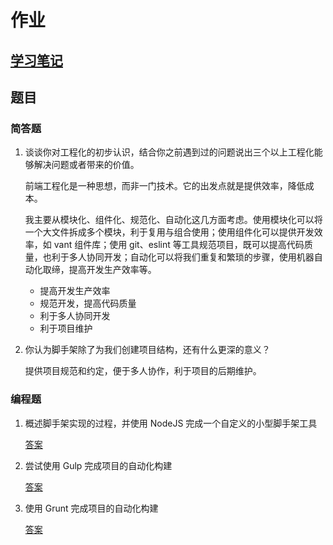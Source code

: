 # 作业

## [学习笔记](/fed-e-task-02-01/notes/README.md)

## 题目

### 简答题

1. 谈谈你对工程化的初步认识，结合你之前遇到过的问题说出三个以上工程化能够解决问题或者带来的价值。

   前端工程化是一种思想，而非一门技术。它的出发点就是提供效率，降低成本。

   我主要从模块化、组件化、规范化、自动化这几方面考虑。使用模块化可以将一个大文件拆成多个模块，利于复用与组合使用；使用组件化可以提供开发效率，如 vant 组件库；使用 git、eslint 等工具规范项目，既可以提高代码质量，也利于多人协同开发；自动化可以将我们重复和繁琐的步骤，使用机器自动化取缔，提高开发生产效率等。

   - 提高开发生产效率
   - 规范开发，提高代码质量
   - 利于多人协同开发
   - 利于项目维护

2. 你认为脚手架除了为我们创建项目结构，还有什么更深的意义？

   提供项目规范和约定，便于多人协作，利于项目的后期维护。

### 编程题

1. 概述脚手架实现的过程，并使用 NodeJS 完成一个自定义的小型脚手架工具

   [答案](code/first-question)

2. 尝试使用 Gulp 完成项目的自动化构建

   [答案](code/second-question)

3. 使用 Grunt 完成项目的自动化构建

   [答案](code/third-question)

